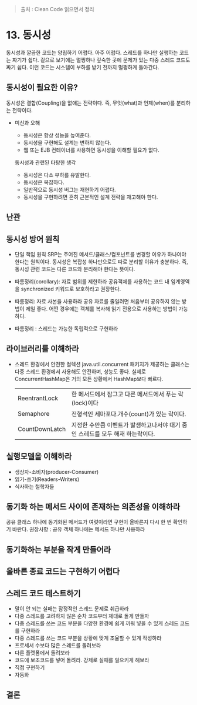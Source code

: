> 출처 : Clean Code 읽으면서 정리

# 13. 동시성
동시성과 깔끔한 코드는 양립하기 어렵다. 아주 어렵다. 스레드를 하나만 실행하는 코드는 짜기가 쉽다.
겉으로 보기에는 멀쩡하나 깊숙한 곳에 문제가 있는 다중 스레드 코드도 짜기 쉽다. 이런 코드는 시스템이 부하를 받기 전까지 
멀쩡하게 돌아간다.

## 동시성이 필요한 이유?
동시성은 결합(Coupling)을 없애는 전략이다. 즉, 무엇(what)과 언제(when)를 분리하는 전략이다.
- 미신과 오해
    * 동시성은 항상 성능을 높여준다.
    * 동시성을 구현해도 설계는 변하지 않는다.
    * 웹 또는 EJB 컨테이너를 사용하면 동시성을 이해할 필요가 없다.  
    
  동시성과 관련된 타탕한 생각
    * 동시성은 다소 부하를 유발한다.
    * 동시성은 복잡하다.
    * 일반적으로 동시성 버그는 재현하기 어렵다.
    * 동시성을 구현하려면 흔히 근본적인 설계 전략을 재고해야 한다.
    
## 난관
## 동시성 방어 원칙
- 단일 책임 원칙
SRP는 주어진 메서드/클래스/컴포넌트를 변경할 이유가 하나여야 한다는 원칙이다.
동시성은 복잡성 하나만으로도 따로 분리할 이유가 충분하다. 
즉, 동시성 관련 코드는 다른 코드와 분리해야 한다는 뜻이다.

- 따름정리(corollary): 자료 범위를 제한하라
공유객체를 사용하는 코드 내 임계영역을 synchronized 키워드로 보호하라고 권장한다.

- 따름정리: 자료 사본을 사용하라
공유 자료를 줄일려면 처음부터 공유하지 않는 방법이 제일 좋다. 
어떤 경우에는 객체를 복사해 읽기 전용으로 사용하는 방법이 가능하다.

- 따름정리 : 스레드는 가능한 독립적으로 구현하라

## 라이브러리를 이해하라
- 스레드 환경에서 안전한 컬렉션
java.util.concurrent 패키지가 제공하는 클래스는 다중 스레드 환경에서 사용해도 안전하며, 성능도 좋다.
실제로 ConcurrentHashMap은 거의 모든 상황에서 HashMap보다 빠르다.    

    |  |  |     
    |---|---|
    | ReentrantLock  | 한 메서드에서 잠그고 다른 메서드에서 푸는 락(lock)이다|
    | Semaphore      | 전형석인 세마포다.개수(count)가 있는 락이다.|
    | CountDownLatch | 지정한 수만큼 이벤트가 발생하고나서야 대기 중인 스레드를 모두 해재 하는락이다. |

## 실행모델을 이해하라
- 생상자-소비자(producer-Consumer)
- 읽기-쓰기(Readers-Writers)
- 식사하는 철학자들

## 동기화 하는 메서드 사이에 존재하는 의존성을 이해하라
공유 클래스 하나에 동기화된 메서드가 여럿이라면 구현이 올바른지 다시 한 번 확인하기 바란다.
권장사항 : 공유 객체 하나에는 메서드 하나만 사용하라

## 동기화하는 부분을 작게 만들어라
## 올바른 종료 코드는 구현하기 어렵다
## 스레드 코드 테스트하기
- 말이 안 되는 실패는 잠정적인 스레드 문제로 취급하라
- 다중 스레드를 고려하지 않은 순차 코드부터 제대로 돌게 만들자
- 다중 스레드를 쓰는 코드 부분을 다양한 환경에 쉽게 끼워 넣을 수 있게 스레드 코드를 구현하라
- 다중 스레드를 쓰는 코드 부분을 상황에 맞게 조율할 수 있게 작성하라
- 프로세서 수보다 많은 스레드를 돌려보라
- 다른 플랫폼에서 돌려보라
- 코드에 보조코드를 넣어 돌려라. 강제로 실패를 일으키게 해보라
- 직접 구현하기
- 자동화

## 결론


    
    


